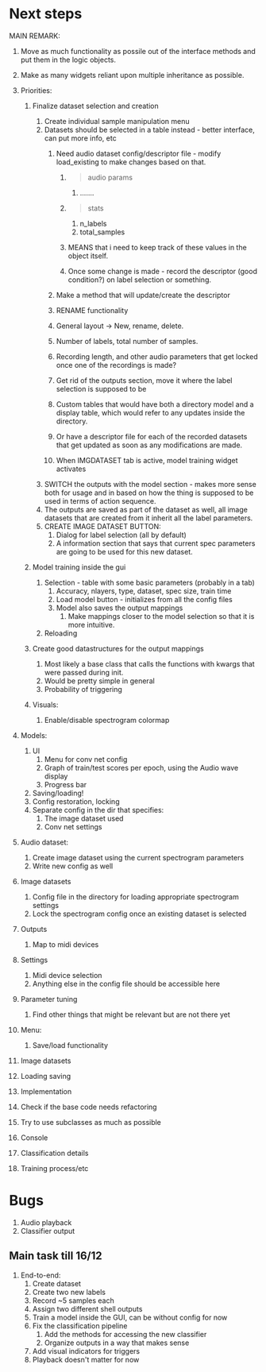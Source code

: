 # Next steps

MAIN REMARK:
   1. Move as much functionality as possile out of the interface methods and put them in the logic objects.
   2. Make as many widgets reliant upon multiple inheritance as possible.

1. Priorities:
   1. Finalize dataset selection and creation
      1. Create individual sample manipulation menu
      2. Datasets should be selected in a table instead - better interface, can put more info, etc
         1. Need audio dataset config/descriptor file - modify load_existing to make changes based on that.
            1. >audio params
               1. .......
            2. >stats
               1. n_labels
               2. total_samples

            3. MEANS that i need to keep track of these values in the object itself.
            4. Once some change is made - record the descriptor (good condition?) on label selection or something.


         2. Make a method that will update/create the descriptor
         3. RENAME functionality
         4. General layout -> New, rename, delete.
         5. Number of labels, total number of samples. 
         6. Recording length, and other audio parameters that get locked once one of the recordings is made?
         7. Get rid of the outputs section, move it where the label selection is supposed to be
         8. Custom tables that would have both a directory model and a display table, which would refer to any updates inside the directory.
         9. Or have a descriptor file for each of the recorded datasets that get updated as soon as any modifications are made.
         10. When IMGDATASET tab is active, model training widget activates
      3. SWITCH the outputs with the model section - makes more sense both for usage and in based on how the thing is supposed to be used in terms of action sequence.
      4. The outputs are saved as part of the dataset as well, all image datasets that are created from it inherit all the label parameters. 
      5. CREATE IMAGE DATASET BUTTON: 
         1. Dialog for label selection (all by default)
         2. A information section that says that current spec parameters are going to be used for this new dataset.
   
   2. Model training inside the gui
      1. Selection - table with some basic parameters (probably in a tab)
         1. Accuracy, nlayers, type, dataset, spec size, train time
         2. Load model button - initializes from all the config files
         3. Model also saves the output mappings
            1. Make mappings closer to the model selection so that it is more intuitive.
      2. Reloading
   3. Create good datastructures for the output mappings
      1. Most likely a base class that calls the functions with kwargs that were passed during init.
      2. Would be pretty simple in general
      3. Probability of triggering
   4. Visuals: 
      1. Enable/disable spectrogram colormap


2. Models: 
   1. UI
      1. Menu for conv net config
      2. Graph of train/test scores per epoch, using the Audio wave display
      3. Progress bar
   2. Saving/loading!
   3. Config restoration, locking
   4. Separate config in the dir that specifies:
      1. The image dataset used
      2. Conv net settings
3. Audio dataset:
   1. Create image dataset using the current spectrogram parameters
   2. Write new config as well
4. Image datasets
   1. Config file in the directory for loading appropriate spectrogram settings
   2. Lock the spectrogram config once an existing dataset is selected
5. Outputs
   1. Map to midi devices
6. Settings
   1. Midi device selection
   2. Anything else in the config file should be accessible here
7. Parameter tuning
   1. Find other things that might be relevant but are not there yet
8. Menu:
   1. Save/load functionality
9.  Image datasets
   2. Loading saving
10. Implementation
   3. Check if the base code needs refactoring
   4. Try to use subclasses as much as possible
11. Console 
   5. Classification details
   6. Training process/etc

   
# Bugs

1. Audio playback
2. Classifier output


## Main task till 16/12

1. End-to-end:
   1. Create dataset
   2. Create two new labels
   3. Record ~5 samples each
   4. Assign two different shell outputs 
   5. Train a model inside the GUI, can be without config for now
   6. Fix the classification pipeline
      1. Add the methods for accessing the new classifier
      2. Organize outputs in a way that makes sense
   7. Add visual indicators for triggers
   8. Playback doesn't matter for now
